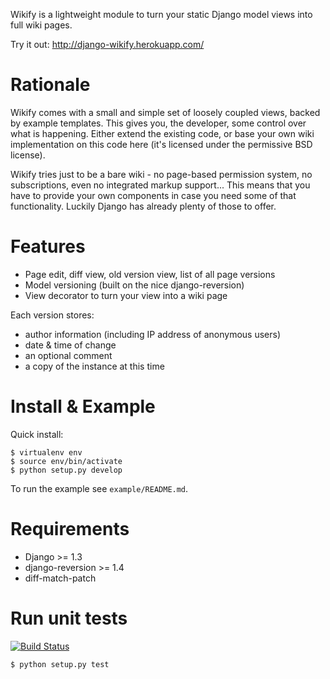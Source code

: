 Wikify is a lightweight module to turn your static Django model views into
full wiki pages.

Try it out: http://django-wikify.herokuapp.com/

Rationale
=========
Wikify comes with a small and simple set of loosely coupled views, backed by
example templates. This gives you, the developer, some control over
what is happening. Either extend the existing code, or base your own wiki
implementation on this code here (it's licensed under the permissive BSD
license).

Wikify tries just to be a bare wiki - no page-based permission system, no
subscriptions, even no integrated markup support... This means that you have to
provide your own components in case you need some of that functionality.
Luckily Django has already plenty of those to offer.

Features
========

- Page edit, diff view, old version view, list of all page versions
- Model versioning (built on the nice django-reversion)
- View decorator to turn your view into a wiki page

Each version stores:

- author information (including IP address of anonymous users)
- date & time of change
- an optional comment
- a copy of the instance at this time

Install & Example
=================

Quick install:

    $ virtualenv env
    $ source env/bin/activate
    $ python setup.py develop

To run the example see `example/README.md`.

Requirements
============

- Django >= 1.3
- django-reversion >= 1.4
- diff-match-patch

Run unit tests
==============
[![Build Status](https://secure.travis-ci.org/cburgmer/django-wikify.png)](https://travis-ci.org/cburgmer/django-wikify)

    $ python setup.py test
